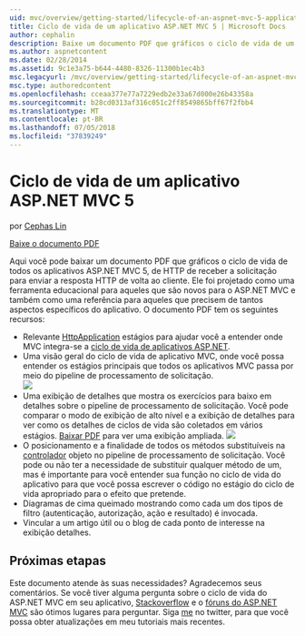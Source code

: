 ```yaml
---
uid: mvc/overview/getting-started/lifecycle-of-an-aspnet-mvc-5-application
title: Ciclo de vida de um aplicativo ASP.NET MVC 5 | Microsoft Docs
author: cephalin
description: Baixe um documento PDF que gráficos o ciclo de vida de um aplicativo ASP.NET MVC 5. Este documento de ciclo de vida fornece uma visão geral do ciclo de vida do MVC um...
ms.author: aspnetcontent
ms.date: 02/28/2014
ms.assetid: 9c1e3a75-b644-4480-8326-11300b1ec4b3
msc.legacyurl: /mvc/overview/getting-started/lifecycle-of-an-aspnet-mvc-5-application
msc.type: authoredcontent
ms.openlocfilehash: cceaa377e77a7229edb2e33a67d000e26b43358a
ms.sourcegitcommit: b28cd0313af316c051c2ff8549865bff67f2fbb4
ms.translationtype: MT
ms.contentlocale: pt-BR
ms.lasthandoff: 07/05/2018
ms.locfileid: "37839249"
---
```

<a name="lifecycle-of-an-aspnet-mvc-5-application"></a>Ciclo de vida de um aplicativo ASP.NET MVC 5
====================
por [Cephas Lin](https://github.com/cephalin)

[Baixe o documento PDF](lifecycle-of-an-aspnet-mvc-5-application/_static/lifecycle-of-an-aspnet-mvc-5-application1.pdf)

Aqui você pode baixar um documento PDF que gráficos o ciclo de vida de todos os aplicativos ASP.NET MVC 5, de HTTP de receber a solicitação para enviar a resposta HTTP de volta ao cliente. Ele foi projetado como uma ferramenta educacional para aqueles que são novos para o ASP.NET MVC e também como uma referência para aqueles que precisem de tantos aspectos específicos do aplicativo. O documento PDF tem os seguintes recursos:

- Relevante [HttpApplication](https://msdn.microsoft.com/library/system.web.httpapplication.aspx) estágios para ajudar você a entender onde MVC integra-se a [ciclo de vida de aplicativos ASP.NET](https://msdn.microsoft.com/library/bb470252.aspx).
- Uma visão geral do ciclo de vida de aplicativo MVC, onde você possa entender os estágios principais que todos os aplicativos MVC passa por meio do pipeline de processamento de solicitação.  
    ![](lifecycle-of-an-aspnet-mvc-5-application/_static/image1.jpg)
- Uma exibição de detalhes que mostra os exercícios para baixo em detalhes sobre o pipeline de processamento de solicitação. Você pode comparar o modo de exibição de alto nível e a exibição de detalhes para ver como os detalhes de ciclos de vida são coletados em vários estágios. [Baixar PDF](lifecycle-of-an-aspnet-mvc-5-application/_static/lifecycle-of-an-aspnet-mvc-5-application1.pdf) para ver uma exibição ampliada.
    ![](lifecycle-of-an-aspnet-mvc-5-application/_static/image2.jpg)
- O posicionamento e a finalidade de todos os métodos substituíveis na [controlador](https://msdn.microsoft.com/library/system.web.mvc.controller.aspx) objeto no pipeline de processamento de solicitação. Você pode ou não ter a necessidade de substituir qualquer método de um, mas é importante para você entender sua função no ciclo de vida do aplicativo para que você possa escrever o código no estágio do ciclo de vida apropriado para o efeito que pretende.
- Diagramas de cima queimado mostrando como cada um dos tipos de filtro (autenticação, autorização, ação e resultado) é invocada.
- Vincular a um artigo útil ou o blog de cada ponto de interesse na exibição detalhes.


## <a name="next-steps"></a>Próximas etapas

Este documento atende às suas necessidades? Agradecemos seus comentários. Se você tiver alguma pergunta sobre o ciclo de vida do ASP.NET MVC em seu aplicativo, [Stackoverflow](http://stackoverflow.com/help) e o [fóruns do ASP.NET MVC](https://forums.asp.net/1146.aspx) são ótimos lugares para perguntar. Siga [me](https://twitter.com/Cephas_MSFT) no twitter, para que você possa obter atualizações em meu tutoriais mais recentes.

